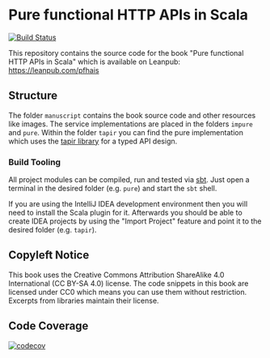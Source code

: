 # Pure functional HTTP APIs in Scala #

[![Build Status](https://travis-ci.org/jan0sch/pfhais.svg?branch=main)](https://travis-ci.org/jan0sch/pfhais)

This repository contains the source code for the book "Pure functional 
HTTP APIs in Scala" which is available on Leanpub: https://leanpub.com/pfhais

## Structure ##

The folder `manuscript` contains the book source code and other resources 
like images. The service implementations are placed in the folders 
`impure` and `pure`. Within the folder `tapir` you can find the pure 
implementation which uses the [tapir library](https://github.com/softwaremill/tapir) 
for a typed API design.

### Build Tooling ###

All project modules can be compiled, run and tested via [sbt](https://www.scala-sbt.org/).
Just open a terminal in the desired folder (e.g. `pure`) and start the `sbt` shell.

If you are using the IntelliJ IDEA development environment then you will 
need to install the Scala plugin for it. Afterwards you should be able to 
create IDEA projects by using the "Import Project" feature and point it to 
the desired folder (e.g. `tapir`).

## Copyleft Notice ##

This book uses the Creative Commons Attribution ShareAlike 4.0 International 
(CC BY-SA 4.0) license. The code snippets in this book are licensed under 
CC0 which means you can use them without restriction. 
Excerpts from libraries maintain their license.

## Code Coverage ##

[![codecov](https://codecov.io/gh/jan0sch/pfhais/branch/master/graphs/sunburst.svg)](https://codecov.io/gh/jan0sch/pfhais)
